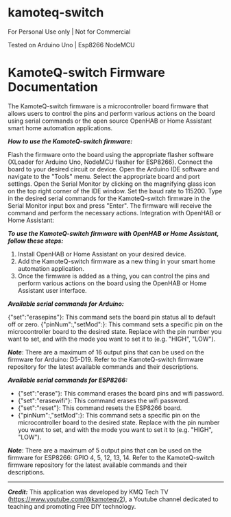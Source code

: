 # kamoteq-switch
 For Personal Use only | Not for Commercial
 
 Tested on Arduino Uno | Esp8266 NodeMCU

# KamoteQ-switch Firmware Documentation

The KamoteQ-switch firmware is a microcontroller board firmware that allows users to control the pins and perform various actions on the board using serial commands or the open source OpenHAB or Home Assistant smart home automation applications.

***How to use the KamoteQ-switch firmware:***

Flash the firmware onto the board using the appropriate flasher software (XLoader for Arduino Uno, NodeMCU flasher for ESP8266).
Connect the board to your desired circuit or device.
Open the Arduino IDE software and navigate to the "Tools" menu. Select the appropriate board and port settings.
Open the Serial Monitor by clicking on the magnifying glass icon on the top right corner of the IDE window.
Set the baud rate to 115200.
Type in the desired serial commands for the KamoteQ-switch firmware in the Serial Monitor input box and press "Enter".
The firmware will receive the command and perform the necessary actions.
Integration with OpenHAB or Home Assistant:

***To use the KamoteQ-switch firmware with OpenHAB or Home Assistant, follow these steps:***

1. Install OpenHAB or Home Assistant on your desired device.
2. Add the KamoteQ-switch firmware as a new thing in your smart home automation application.
3. Once the firmware is added as a thing, you can control the pins and perform various actions on the board using the OpenHAB or Home Assistant user interface.

***Available serial commands for Arduino:***

{"set":"erasepins"}: This command sets the board pin status all to default off or zero.
{"pinNum":<pinNumber>,"setMod":<pinMode>}: This command sets a specific pin on the microcontroller board to the desired state. Replace <pinNumber> with the pin number you want to set, and <pinMode> with the mode you want to set it to (e.g. "HIGH", "LOW").

***Note***: There are a maximum of 16 output pins that can be used on the firmware for Arduino: D5-D19.  Refer to the KamoteQ-switch firmware repository for the latest available commands and their descriptions. 

***Available serial commands for ESP8266:***

- {"set":"erase"}: This command erases the board pins and wifi password.
- {"set":"erasewifi"}: This command erases the wifi password.
- {"set":"reset"}: This command resets the ESP8266 board.
- {"pinNum":<pinNumber>,"setMod":<pinMode>}: This command sets a specific pin on the microcontroller board to the desired state. Replace <pinNumber> with the pin number you want to set, and <pinMode> with the mode you want to set it to (e.g. "HIGH", "LOW").
 
***Note***: There are a maximum of 5 output pins that can be used on the firmware for ESP8266: GPIO 4, 5, 12, 13, 14. Refer to the KamoteQ-switch firmware repository for the latest available commands and their descriptions.
 
 
 
-------

***Credit:*** This application was developed by KMQ Tech TV (https://www.youtube.com/@kamoteqv2), a Youtube channel dedicated to teaching and promoting Free DIY technology.
